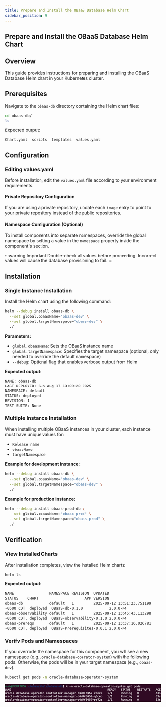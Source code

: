 ```yaml
---
title: Prepare and Install the OBaaS Database Helm Chart
sidebar_position: 9
---
```

## Prepare and Install the OBaaS Database Helm Chart

## Overview

This guide provides instructions for preparing and installing the OBaaS Database Helm chart in your Kubernetes cluster.

## Prerequisites

Navigate to the `obaas-db` directory containing the Helm chart files:

```bash
cd obaas-db/
ls
```

Expected output:

```text
Chart.yaml  scripts  templates  values.yaml
```

## Configuration

### Editing values.yaml

Before installation, edit the `values.yaml` file according to your environment requirements.

#### Private Repository Configuration

If you are using a private repository, update each `image` entry to point to your private repository instead of the public repositories.

#### Namespace Configuration (Optional)

To install components into separate namespaces, override the global namespace by setting a value in the `namespace` property inside the component's section.

:::warning Important
Double-check all values before proceeding. Incorrect values will cause the database provisioning to fail.
:::

## Installation

### Single Instance Installation

Install the Helm chart using the following command:

```bash
helm --debug install obaas-db \
  --set global.obaasName="obaas-dev" \
  --set global.targetNamespace="obaas-dev" \
  ./
```

**Parameters:**

- `global.obaasName`: Sets the OBaaS instance name
- `global.targetNamespace`: Specifies the target namespace (optional, only needed to override the default namespace)
- `--debug`: Optional flag that enables verbose output from Helm

**Expected output:**

```text
NAME: obaas-db
LAST DEPLOYED: Sun Aug 17 13:09:20 2025
NAMESPACE: default
STATUS: deployed
REVISION: 1
TEST SUITE: None
```

### Multiple Instance Installation

When installing multiple OBaaS instances in your cluster, each instance must have unique values for:

- `Release name`
- `obaasName`
- `targetNamespace`

**Example for development instance:**

```bash
helm --debug install obaas-db \
  --set global.obaasName="obaas-dev" \
  --set global.targetNamespace="obaas-dev" \
  ./
```

**Example for production instance:**

```bash
helm --debug install obaas-prod-db \
  --set global.obaasName="obaas-prod" \
  --set global.targetNamespace="obaas-prod" \
  ./
```

## Verification

### View Installed Charts

After installation completes, view the installed Helm charts:

```bash
helm ls
```

**Expected output:**

```text
NAME                NAMESPACE REVISION  UPDATED                               STATUS    CHART                     APP VERSION
obaas-db            default   1         2025-09-12 13:51:23.751199 -0500 CDT  deployed  OBaaS-db-0.1.0            2.0.0-M4   
obaas-observability default   1         2025-09-12 13:45:43.113298 -0500 CDT. deployed  OBaaS-observability-0.1.0 2.0.0-M4   
obaas-prereqs       default   1         2025-09-12 13:37:16.026781 -0500 CDT. deployed  OBaaS-Prerequisites-0.0.1 2.0.0-M4  
```

### Verify Pods and Namespaces

If you overrode the namespace for this component, you will see a new namespace (e.g., `oracle-database-operator-system`) with the following pods. Otherwise, the pods will be in your target namespace (e.g., `obaas-dev`).

```bash
kubectl get pods -n oracle-database-operator-system
```

![DB Operator pods](media/image6.png)

